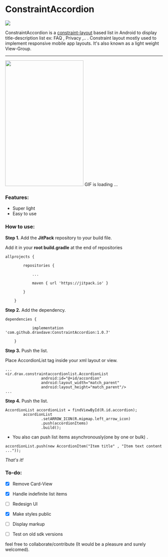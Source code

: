 # ConstraintAccordion 
[![](https://jitpack.io/v/draxdave/ConstraintAccordion.svg)](https://jitpack.io/#draxdave/ConstraintAccordion)


ConstraintAccordion is a [constraint-layout](https://developer.android.com/training/constraint-layout/) based list in Android to display title-description list ex: FAQ , Privacy ,..  . Constraint layout mostly used to implement responsive mobile app layouts. It's also known as a light weight View-Group. 

***

<img src="http://drax.ir/tmp/github/gif/github.com.draxdave.ConstraintAccordion.gif.1.gif" width="250" height="400" />
GIF is loading ...


### Features:
* Super light
* Easy to use



### How to use:

 **Step 1.** Add the **JitPack** repository to your build file.

Add it in your **root build.gradle** at the end of repositories

```
allprojects {

		repositories {

			...

			maven { url 'https://jitpack.io' }

		}

	}
```




**Step 2.** Add the dependency.

```
dependencies {

	        implementation 'com.github.draxdave:ConstraintAccordion:1.0.7'

	}
```




**Step 3.** Push the list.

Place AccordionList tag inside your xml layout or view.
```
...
<ir.drax.constraintaccordionlist.AccordionList
                android:id="@+id/accordion"
                android:layout_width="match_parent"
                android:layout_height="match_parent"/>
...
```



**Step 4.** Push the list.

```
AccordionList accordionList = findViewById(R.id.accordion);
        accordionList
                .setARROW_ICON(R.mipmap.left_arrow_icon)
                .push(accordionItems)
                .build();
```



* You also can push list items asynchronously(one by one or bulk) .

```
accordionList.push(new AccordionItem("Item title" , "Item text content ..."));
```

_That's it!_






### To-do:
* [x] Remove Card-View
* [x] Handle indefinite list items
* [ ] Redesign UI
* [x] Make styles public
* [ ] Display markup
* [ ] Test on old sdk versions





feel free to collaborate/contribute (It would be a pleasure and surely welcomed).




